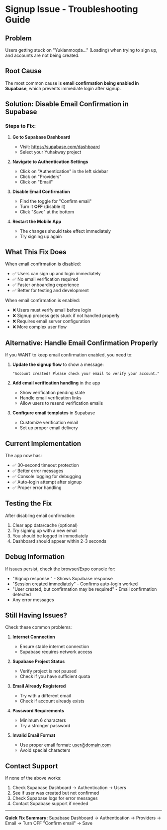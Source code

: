 # Signup Issue - Troubleshooting Guide

## Problem
Users getting stuck on "Yuklanmoqda..." (Loading) when trying to sign up, and accounts are not being created.

## Root Cause
The most common cause is **email confirmation being enabled in Supabase**, which prevents immediate login after signup.

## Solution: Disable Email Confirmation in Supabase

### Steps to Fix:

1. **Go to Supabase Dashboard**
   - Visit: https://supabase.com/dashboard
   - Select your Yuhakway project

2. **Navigate to Authentication Settings**
   - Click on "Authentication" in the left sidebar
   - Click on "Providers"
   - Click on "Email"

3. **Disable Email Confirmation**
   - Find the toggle for "Confirm email"
   - Turn it **OFF** (disable it)
   - Click "Save" at the bottom

4. **Restart the Mobile App**
   - The changes should take effect immediately
   - Try signing up again

## What This Fix Does

When email confirmation is disabled:
- ✅ Users can sign up and login immediately
- ✅ No email verification required
- ✅ Faster onboarding experience
- ✅ Better for testing and development

When email confirmation is enabled:
- ❌ Users must verify email before login
- ❌ Signup process gets stuck if not handled properly
- ❌ Requires email server configuration
- ❌ More complex user flow

## Alternative: Handle Email Confirmation Properly

If you WANT to keep email confirmation enabled, you need to:

1. **Update the signup flow** to show a message:
   ```
   "Account created! Please check your email to verify your account."
   ```

2. **Add email verification handling** in the app
   - Show verification pending state
   - Handle email verification links
   - Allow users to resend verification emails

3. **Configure email templates** in Supabase
   - Customize verification email
   - Set up proper email delivery

## Current Implementation

The app now has:
- ✅ 30-second timeout protection
- ✅ Better error messages
- ✅ Console logging for debugging
- ✅ Auto-login attempt after signup
- ✅ Proper error handling

## Testing the Fix

After disabling email confirmation:

1. Clear app data/cache (optional)
2. Try signing up with a new email
3. You should be logged in immediately
4. Dashboard should appear within 2-3 seconds

## Debug Information

If issues persist, check the browser/Expo console for:
- "Signup response:" - Shows Supabase response
- "Session created immediately" - Confirms auto-login worked
- "User created, but confirmation may be required" - Email confirmation detected
- Any error messages

## Still Having Issues?

Check these common problems:

1. **Internet Connection**
   - Ensure stable internet connection
   - Supabase requires network access

2. **Supabase Project Status**
   - Verify project is not paused
   - Check if you have sufficient quota

3. **Email Already Registered**
   - Try with a different email
   - Check if account already exists

4. **Password Requirements**
   - Minimum 6 characters
   - Try a stronger password

5. **Invalid Email Format**
   - Use proper email format: user@domain.com
   - Avoid special characters

## Contact Support

If none of the above works:
1. Check Supabase Dashboard → Authentication → Users
2. See if user was created but not confirmed
3. Check Supabase logs for error messages
4. Contact Supabase support if needed

---

**Quick Fix Summary:**
Supabase Dashboard → Authentication → Providers → Email → Turn OFF "Confirm email" → Save
